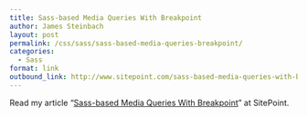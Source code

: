 ```yaml
---
title: Sass-based Media Queries With Breakpoint
author: James Steinbach
layout: post
permalink: /css/sass/sass-based-media-queries-breakpoint/
categories:
  - Sass
format: link
outbound_link: http://www.sitepoint.com/sass-based-media-queries-with-breakpoint/
---
```

Read my article &#8220;<a title="Sass-based Media Queries With Breakpoint" href="http://www.sitepoint.com/sass-based-media-queries-with-breakpoint/" target="_blank">Sass-based Media Queries With Breakpoint</a>&#8221; at SitePoint.